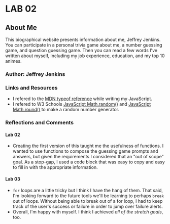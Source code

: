 # LAB 02

## About Me

This biographical website presents information about me, Jeffrey Jenkins. You can participate in a personal trivia game about me, a number guessing game, and question guessing game. Then you can read a few words I've written about myself, including my job experience, education, and my top 10 animes.

### Author: Jeffrey Jenkins

### Links and Resources

- I refered to the [MDN typeof reference](https://developer.mozilla.org/en-US/docs/Web/JavaScript/Reference/Operators/typeof) while writing my JavaScript.
- I refered to W3 Schools [JavaScript Math.random()](https://www.w3schools.com/jsref/jsref_random.asp) and [JavaScript Math.round()](https://www.w3schools.com/jsref/jsref_round.asp) to make a random number generator.

### Reflections and Comments

#### Lab 02

- Creating the first version of this taught me the usefulness of functions. I wanted to use functions to compose the guessing game prompts and answers, but given the requirements I considered that an "out of scope" goal. As a stop-gap, I used a code block that was easy to copy and easy to fill in with the appropriate information.

#### Lab 03

- `for` loops are a little tricky but I think I have the hang of them. That said, I'm looking forward to the future tools we'll be learning to perhaps `break` out of loops. Without being able to break out of a for loop, I had to keep track of the user's success or failure in order to jump over failure alerts.
- Overall, I'm happy with myself. I think I achieved *all of the stretch goals*, too.
